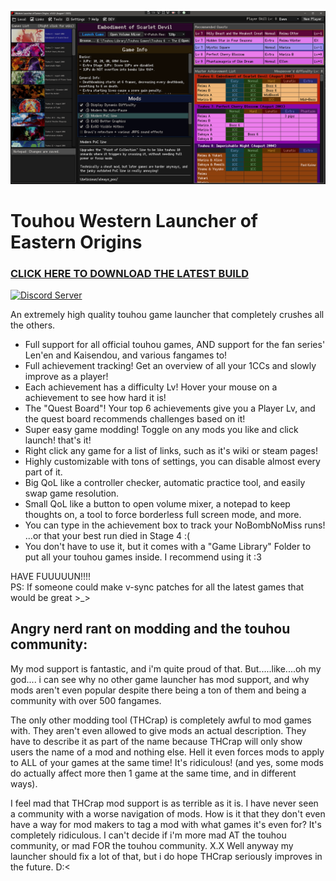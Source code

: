 
![Touhou Launcher v1.0 Image](Graphics/Examples/TouhouLauncherv1.00.png)

# Touhou Western Launcher of Eastern Origins

### [CLICK HERE TO DOWNLOAD THE LATEST BUILD](https://github.com/dawnbomb/WesternLauncherOfEasternOrigins/releases/latest)

[![Discord Server](https://discordapp.com/api/guilds/324979738533822464/embed.png)](https://discord.gg/mhrZqjRyKx)

An extremely high quality touhou game launcher that completely crushes all the others.
- Full support for all official touhou games, AND support for the fan series' Len'en and Kaisendou, and various fangames to!
- Full achievement tracking! Get an overview of all your 1CCs and slowly improve as a player!
- Each achievement has a difficulty Lv! Hover your mouse on a achievement to see how hard it is!
- The "Quest Board"! Your top 6 achievements give you a Player Lv, and the quest board recommends challenges based on it!
- Super easy game modding! Toggle on any mods you like and click launch! that's it!
- Right click any game for a list of links, such as it's wiki or steam pages!
- Highly customizable with tons of settings, you can disable almost every part of it.
- Big QoL like a controller checker, automatic practice tool, and easily swap game resolution.
- Small QoL like a button to open volume mixer, a notepad to keep thoughts on, a tool to force borderless full screen mode, and more.
- You can type in the achievement box to track your NoBombNoMiss runs! ...or that your best run died in Stage 4 :(
- You don't have to use it, but it comes with a "Game Library" Folder to put all your touhou games inside. I recommend using it :3

HAVE FUUUUUN!!!!  
PS: If someone could make v-sync patches for all the latest games that would be great >_>



## Angry nerd rant on modding and the touhou community:
My mod support is fantastic, and i'm quite proud of that. But.....like....oh my god.... i can see why no other game launcher has mod support, and why mods aren't even popular despite there being a ton of them and being a community with over 500 fangames. 

The only other modding tool (THCrap) is completely awful to mod games with. They aren't even allowed to give mods an actual description. They have to describe it as part of the name because THCrap will only show users the name of a mod and nothing else. Hell it even forces mods to apply to ALL of your games at the same time! It's ridiculous! (and yes, some mods do actually affect more then 1 game at the same time, and in different ways).  

I feel mad that THCrap mod support is as terrible as it is. I have never seen a community with a worse navigation of mods. How is it that they don't even have a way for mod makers to tag a mod with what games it's even for? It's completely ridiculous. I can't decide if i'm more mad AT the touhou community, or mad FOR the touhou community. X.X Well anyway my launcher should fix a lot of that, but i do hope THCrap seriously improves in the future. D:<



